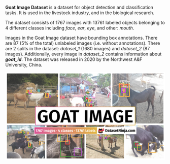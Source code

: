 **Goat Image Dataset** is a dataset for object detection and classification tasks. It is used in the livestock industry, and in the biological research. 

The dataset consists of 1767 images with 13761 labeled objects belonging to 4 different classes including *face*, *ear*, *eye*, and other: *mouth*.

Images in the Goat Image dataset have bounding box annotations. There are 87 (5% of the total) unlabeled images (i.e. without annotations). There are 2 splits in the dataset: *dataset_1* (1680 images) and *dataset_2* (87 images). Additionally, every image in *dataset_2* contains information about ***goat_id***. The dataset was released in 2020 by the Northwest A&F University, China.

<img src="https://github.com/dataset-ninja/goat-image-dataset/raw/main/visualizations/poster.png">

